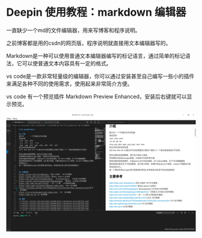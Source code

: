 # Deepin 使用教程：markdown 编辑器

一直缺少一个md的文件编辑器，用来写博客和程序说明。

之前博客都是用的csdn的网页版，程序说明就直接用文本编辑器写的。

Markdown是一种可以使用普通文本编辑器编写的标记语言，通过简单的标记语法，它可以使普通文本内容具有一定的格式。

vs code是一款非常轻量级的编辑器，你可以通过安装甚至自己编写一些小的插件来满足各种不同的使用需求，使用起来非常简介方便。


vs code 有一个预览插件   Markdown Preview Enhanced，安装后右键就可以显示预览。

![](https://raw.githubusercontent.com/BeyondXinXin/BeyondXinXIn/main/20211211/xxx.1unvnlaogusg.png)